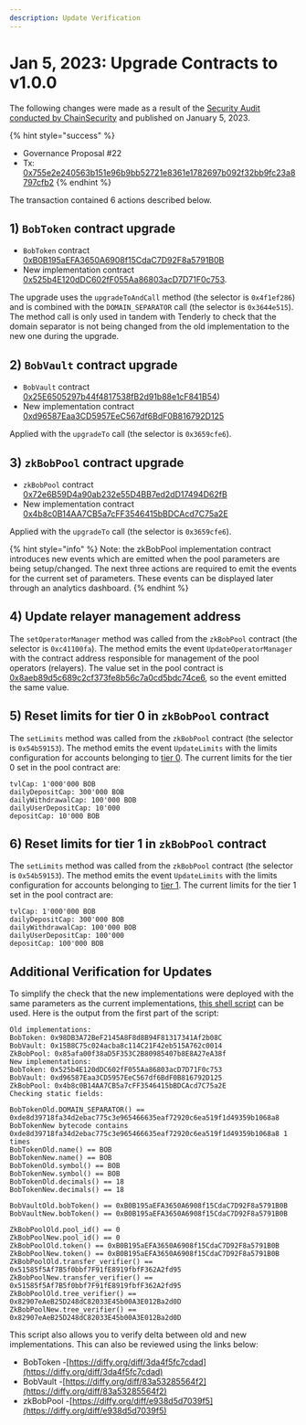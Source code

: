 ```yaml
---
description: Update Verification
---
```


# Jan 5, 2023: Upgrade Contracts to v1.0.0

The following changes were made as a result of the [Security Audit conducted by ChainSecurity](https://chainsecurity.com/security-audit/zkbob-smart-contracts/) and published on January 5, 2023.

{% hint style="success" %}
* Governance Proposal #22
* Tx: [0x755e2e240563b151e96b9bb52721e8361e1782697b092f32bb9fc23a8797cfb2](https://polygonscan.com/tx/0x755e2e240563b151e96b9bb52721e8361e1782697b092f32bb9fc23a8797cfb2)
{% endhint %}

The transaction contained 6 actions described below.

## 1) `BobToken` contract upgrade

* `BobToken` contract\
  [0xB0B195aEFA3650A6908f15CdaC7D92F8a5791B0B](https://polygonscan.com/address/0xB0B195aEFA3650A6908f15CdaC7D92F8a5791B0B)
* New implementation contract\
  [0x525b4E120dDC602fF055Aa86803acD7D71F0c753](https://polygonscan.com/address/0x525b4E120dDC602fF055Aa86803acD7D71F0c753#code).

The upgrade uses the `upgradeToAndCall` method (the selector is `0x4f1ef286`) and is combined with the `DOMAIN_SEPARATOR` call (the selector is `0x3644e515`). The method call is only used in tandem with Tenderly to check that the domain separator is not being changed from the old implementation to the new one during the upgrade.

## 2) `BobVault` contract upgrade

* `BobVault` contract\
  [0x25E6505297b44f4817538fB2d91b88e1cF841B54](https://polygonscan.com/address/0x25E6505297b44f4817538fB2d91b88e1cF841B54))
* New implementation contract [0xd96587Eaa3CD5957EeC567df6BdF0B816792D125](https://polygonscan.com/address/0xd96587Eaa3CD5957EeC567df6BdF0B816792D125#code)&#x20;

Applied with the `upgradeTo` call (the selector is `0x3659cfe6`).

## 3) `zkBobPool` contract upgrade

* `zkBobPool` contract [0x72e6B59D4a90ab232e55D4BB7ed2dD17494D62fB](https://polygonscan.com/address/0x72e6B59D4a90ab232e55D4BB7ed2dD17494D62fB)&#x20;
* New implementation contract [0x4b8c0B14AA7CB5a7cFF3546415bBDCAcd7C75a2E](https://polygonscan.com/address/0x4b8c0B14AA7CB5a7cFF3546415bBDCAcd7C75a2E#code)

Applied with the `upgradeTo` call (the selector is `0x3659cfe6`).

{% hint style="info" %}
Note: the zkBobPool implementation contract introduces new events which are emitted when the pool parameters are being setup/changed. The next three actions are required to emit the events for the current set of parameters. These events can be displayed later through an analytics dashboard.
{% endhint %}

## 4) Update relayer management address

The `setOperatorManager` method was called from the `zkBobPool` contract (the selector is `0xc41100fa`). The method emits the event `UpdateOperatorManager` with the contract address responsible for management of the pool operators (relayers). The value set in the pool contract is [0x8aeb89d5c689c2cf373fe8b56c7a0cd5bdc74ce6](https://polygonscan.com/address/0x8aeb89d5c689c2cf373fe8b56c7a0cd5bdc74ce6#code), so the event emitted the same value.

## 5) Reset limits for tier 0 in `zkBobPool` contract

The `setLimits` method was called from the `zkBobPool` contract (the selector is `0x54b59153`). The method emits the event `UpdateLimits` with the limits configuration for accounts belonging to [tier 0](../../../zkbob-overview/deposit-and-withdrawal-limits.md#tier-example). The current limits for the tier 0 set in the pool contract are:

```
tvlCap: 1'000'000 BOB 
dailyDepositCap: 300'000 BOB 
dailyWithdrawalCap: 100'000 BOB
dailyUserDepositCap: 10'000
depositCap: 10'000 BOB
```

## 6) Reset limits for tier 1 in `zkBobPool` contract

The `setLimits` method was called from the `zkBobPool` contract (the selector is `0x54b59153`). The method emits the event `UpdateLimits` with the limits configuration for accounts belonging to [tier 1](../../../zkbob-overview/deposit-and-withdrawal-limits.md#tier-example). The current limits for the tier 1 set in the pool contract are:

```
tvlCap: 1'000'000 BOB 
dailyDepositCap: 300'000 BOB 
dailyWithdrawalCap: 100'000 BOB
dailyUserDepositCap: 100'000
depositCap: 100'000 BOB
```

## Additional Verification for Updates&#x20;

To simplify the check that the new implementations were deployed with the same parameters as the current implementations, [this shell script](https://gist.github.com/k1rill-fedoseev/28a593b75cd2e34eb37534ede4ed0dc0) can be used. Here is the output from the first part of the script:

```
Old implementations:
BobToken: 0x98DB3A72BeF2145A8F8d8B94F81317341Af2b08C
BobVault: 0x15B8C75c024acba8c114C21F42eb515A762c0014
ZkBobPool: 0x85afa00f38aD5F353C2B80985407b8E8A27eA38f
New implementations:
BobToken: 0x525b4E120dDC602fF055Aa86803acD7D71F0c753
BobVault: 0xd96587Eaa3CD5957EeC567df6BdF0B816792D125
ZkBobPool: 0x4b8c0B14AA7CB5a7cFF3546415bBDCAcd7C75a2E
Checking static fields:

BobTokenOld.DOMAIN_SEPARATOR() == 0xde8d39718fa34d2ebac775c3e965466635eaf72920c6ea519f1d49359b1068a8
BobTokenNew bytecode contains 0xde8d39718fa34d2ebac775c3e965466635eaf72920c6ea519f1d49359b1068a8 1 times
BobTokenOld.name() == BOB
BobTokenNew.name() == BOB
BobTokenOld.symbol() == BOB
BobTokenNew.symbol() == BOB
BobTokenOld.decimals() == 18
BobTokenNew.decimals() == 18

BobVaultOld.bobToken() == 0xB0B195aEFA3650A6908f15CdaC7D92F8a5791B0B
BobVaultNew.bobToken() == 0xB0B195aEFA3650A6908f15CdaC7D92F8a5791B0B

ZkBobPoolOld.pool_id() == 0
ZkBobPoolNew.pool_id() == 0
ZkBobPoolOld.token() == 0xB0B195aEFA3650A6908f15CdaC7D92F8a5791B0B
ZkBobPoolNew.token() == 0xB0B195aEFA3650A6908f15CdaC7D92F8a5791B0B
ZkBobPoolOld.transfer_verifier() == 0x51585f5Af7B5f0bbf7F91fE8919fbfF362A2fd95
ZkBobPoolNew.transfer_verifier() == 0x51585f5Af7B5f0bbf7F91fE8919fbfF362A2fd95
ZkBobPoolOld.tree_verifier() == 0x82907eAeB25D248dC82033E45b00A3E012Ba2d0D
ZkBobPoolNew.tree_verifier() == 0x82907eAeB25D248dC82033E45b00A3E012Ba2d0D
```

This script also allows you to verify delta between old and new implementations. This can also be reviewed using the links below:

* BobToken -[https://diffy.org/diff/3da4f5fc7cdad](https://diffy.org/diff/3da4f5fc7cdad)
* BobVault -[https://diffy.org/diff/83a53285564f2](https://diffy.org/diff/83a53285564f2)
* zkBobPool -[https://diffy.org/diff/e938d5d7039f5](https://diffy.org/diff/e938d5d7039f5)
